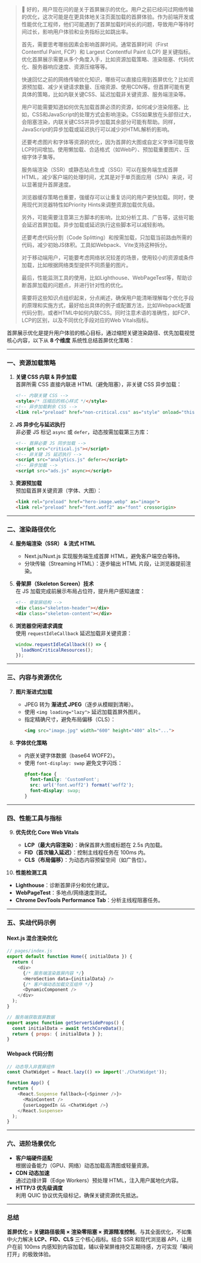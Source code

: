 > 💭 好的，用户现在问的是关于首屏展示的优化。用户之前已经问过网络传输的优化，这次可能是在更具体地关注页面加载的首屏体验。作为前端开发或性能优化工程师，他们可能遇到了首屏加载时间长的问题，导致用户等待时间过长，影响用户体验和业务指标比如跳出率。
>
> 首先，需要思考哪些因素会影响首屏时间。通常首屏时间（First Contentful Paint, FCP）和 Largest Contentful Paint (LCP) 是关键指标。优化首屏展示需要从多个角度入手，比如资源加载策略、渲染阻塞、代码优化、服务器响应速度、资源压缩等等。
>
> 快速回忆之前的网络传输优化知识，哪些可以直接应用到首屏优化？比如资源预加载、减少关键请求数量、压缩资源、使用CDN等。但首屏可能有更具体的策略，比如内联关键CSS、延迟加载非关键资源、服务端渲染等。
>
> 用户可能需要知道如何优先加载首屏必须的资源，如何减少渲染阻塞。比如，CSS和JavaScript的处理方式会影响渲染。CSS如果放在头部但过大，会阻塞渲染，内联关键CSS并异步加载其余部分可能有帮助。同样，JavaScript的异步加载或延迟执行可以减少对HTML解析的影响。
>
> 还要考虑图片和字体等资源的优化，因为首屏的大图或自定义字体可能导致LCP时间增加。使用懒加载、合适格式（如WebP）、预加载重要图片、压缩字体子集等。
>
> 服务端渲染（SSR）或静态站点生成（SSG）可以在服务端生成首屏HTML，减少客户端的处理时间，尤其是对于单页面应用（SPA）来说，可以显著提升首屏速度。
>
> 浏览器缓存策略也重要，强缓存可以让重复访问的用户更快加载。同时，使用现代浏览器特性如Priority Hints来调整资源加载优先级。
>
> 另外，可能需要注意第三方脚本的影响，比如分析工具、广告等，这些可能会延迟首屏加载。异步加载或延迟执行这些脚本可以减轻影响。
>
> 还要考虑代码分割（Code Splitting）和按需加载，只加载当前路由所需的代码，减少初始JS体积。工具如Webpack、Vite支持这种拆分。
>
> 对于移动端用户，可能要考虑网络状况较差的场景，使用较小的资源或条件加载，比如根据网络类型提供不同质量的图片。
>
> 最后，性能监测工具的使用，比如Lighthouse、WebPageTest等，帮助诊断首屏加载的问题点，并进行针对性的优化。
>
> 需要将这些知识点组织起来，分点阐述，确保用户能清晰理解每个优化手段的原理和实施方式，最好给出具体的例子或配置方法，比如Webpack配置代码分割，或者HTML中如何内联CSS。同时注意术语的准确性，如FCP、LCP的区别，以及不同优化手段对应的Web Vitals指标。
>
> 



首屏展示优化是提升用户体验的核心目标，通过缩短关键渲染路径、优先加载视觉核心内容，以下从 **8 个维度** 系统性总结首屏优化策略：

---

### **一、资源加载策略**
1. **关键 CSS 内联 & 异步加载**  
   首屏所需 CSS 直接内联进 HTML（避免阻塞），非关键 CSS 异步加载：
   ```html
   <!-- 内联关键 CSS -->
   <style>/* 压缩后的核心样式 */</style>
   <!-- 异步加载剩余 CSS -->
   <link rel="preload" href="non-critical.css" as="style" onload="this.rel='stylesheet'">
   ```

2. **JS 异步化与延迟执行**  
   非必要 JS 标记 `async` 或 `defer`，动态按需加载第三方库：
   ```html
   <!-- 首屏必要 JS 同步加载 -->
   <script src="critical.js"></script>
   <!-- 非关键 JS 延迟执行 -->
   <script src="analytics.js" defer></script>
   <!-- 异步加载 -->
   <script src="ads.js" async></script>
   ```

3. **资源预加载**  
   预加载首屏关键资源（字体、大图）：
   ```html
   <link rel="preload" href="hero-image.webp" as="image">
   <link rel="preload" href="font.woff2" as="font" crossorigin>
   ```

---

### **二、渲染路径优化**
4. **服务端渲染（SSR） & 流式 HTML**  
   - Next.js/Nuxt.js 实现服务端生成首屏 HTML，避免客户端空白等待。
   - 分块传输（Streaming HTML）：逐步输出 HTML 片段，让浏览器提前渲染。

5. **骨架屏（Skeleton Screen）技术**  
   在 JS 加载完成前展示布局占位符，提升用户感知速度：
   ```html
   <!-- 骨架屏结构 -->
   <div class="skeleton-header"></div>
   <div class="skeleton-content"></div>
   ```

6. **浏览器空闲请求调度**  
   使用 `requestIdleCallback` 延迟加载非关键资源：
   ```javascript
   window.requestIdleCallback(() => {
     loadNonCriticalResources();
   });
   ```

---

### **三、内容与资源优化**
7. **图片渐进式加载**  
   - JPEG 转为 **渐进式 JPEG**（逐步从模糊到清晰）。
   - 使用 `<img loading="lazy">` 延迟加载首屏外图片。
   - 指定精确尺寸，避免布局偏移（CLS）：
     ```html
     <img src="image.jpg" width="600" height="400" alt="...">
     ```

8. **字体优化策略**  
   - 内嵌关键字体数据（base64 WOFF2）。
   - 使用 `font-display: swap` 避免文字闪烁：
     ```css
     @font-face {
       font-family: 'CustomFont';
       src: url('font.woff2') format('woff2');
       font-display: swap;
     }
     ```

---

### **四、性能工具与指标**
9. **优先优化 Core Web Vitals**
   - **LCP（最大内容渲染）**：确保首屏大图或标题在 2.5s 内加载。
   - **FID（首次输入延迟）**：控制主线程任务在 100ms 内。
   - **CLS（布局偏移）**：为动态内容预留空间（如广告位）。

10. **性能检测工具**  
   - **Lighthouse**：诊断首屏评分和优化建议。
   - **WebPageTest**：多地点/网络速度测试。
   - **Chrome DevTools Performance Tab**：分析主线程阻塞任务。

---

### **五、实战代码示例**
#### **Next.js 混合渲染优化**
```javascript
// pages/index.js
export default function Home({ initialData }) {
  return (
    <div>
      {/* 服务端渲染首屏内容 */}
      <HeroSection data={initialData} />
      {/* 客户端动态加载交互组件 */}
      <DynamicComponent />
    </div>
  );
}

// 服务端获取首屏数据
export async function getServerSideProps() {
  const initialData = await fetchCoreData();
  return { props: { initialData } };
}
```

#### **Webpack 代码分割**
```javascript
// 动态导入非首屏组件
const ChatWidget = React.lazy(() => import('./ChatWidget'));

function App() {
  return (
    <React.Suspense fallback={<Spinner />}>
      <MainContent />
      {userLoggedIn && <ChatWidget />}
    </React.Suspense>
  );
}
```

---

### **六、进阶场景优化**
- **客户端硬件适配**  
  根据设备能力（GPU、网络）动态加载高清图或轻量资源。
- **CDN 动态加速**  
  通过边缘计算（Edge Workers）预处理 HTML，注入用户属地化内容。
- **HTTP/3 优先级调度**  
  利用 QUIC 协议优先级标记，确保关键资源优先抵达。

--- 

### **总结**
**首屏优化 = 关键路径极简 × 渲染零阻塞 × 资源精准控制**。与其全面优化，不如集中火力解决 **LCP、FID、CLS** 三个核心指标。结合 SSR 和现代浏览器 API，让用户在前 100ms 内感知到内容加载，辅以骨架屏维持交互期待感，方可实现「瞬间打开」的极致体验。
